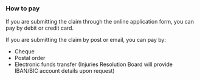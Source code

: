 ###  **How to pay**

If you are submitting the claim through the online application form, you can
pay by debit or credit card.

If you are submitting the claim by post or email, you can pay by:

  * Cheque 
  * Postal order 
  * Electronic funds transfer (Injuries Resolution Board will provide IBAN/BIC account details upon request) 
